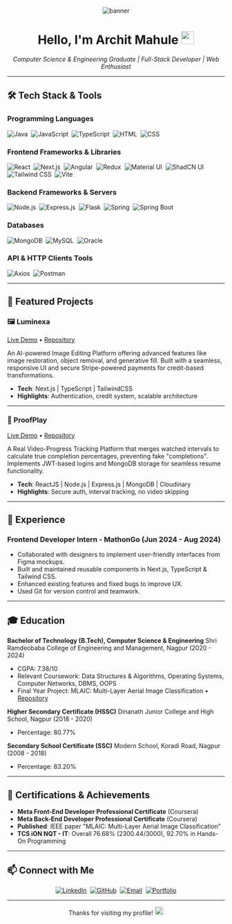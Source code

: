 <!--
  README for GitHub Profile
  Author: Archit Mahule
-->

<p align="center">
  <img src="https://github.com/user-attachments/assets/50dc37ad-e488-4fa3-8003-76e86bb9f65f" alt="banner" />


</p>

<h1 align="center">Hello, I'm Archit Mahule <img src="https://media.giphy.com/media/hvRJCLFzcasrR4ia7z/giphy.gif" width="30px"/></h1>
<p align="center">
  <em>Computer Science & Engineering Graduate | Full-Stack Developer | Web Enthusiast</em>
</p>

---

## 🛠️ Tech Stack & Tools

### Programming Languages
<p>
  <img alt="Java" src="https://img.shields.io/badge/Java-007396?style=for-the-badge&logo=java&logoColor=white"/>&nbsp;
  <img alt="JavaScript" src="https://img.shields.io/badge/JavaScript-F7DF1E?style=for-the-badge&logo=javascript&logoColor=black"/>&nbsp;
  <img alt="TypeScript" src="https://img.shields.io/badge/TypeScript-3178C6?style=for-the-badge&logo=typescript&logoColor=white"/>&nbsp;
  <img alt="HTML" src="https://img.shields.io/badge/HTML-E34F26?style=for-the-badge&logo=html5&logoColor=white"/>&nbsp;
  <img alt="CSS" src="https://img.shields.io/badge/CSS3-1572B6?style=for-the-badge&logo=css3&logoColor=white"/>
</p>

### Frontend Frameworks & Libraries
<p>
  <img alt="React" src="https://img.shields.io/badge/React-20232A?style=for-the-badge&logo=react&logoColor=61DAFB"/>&nbsp;
  <img alt="Next.js" src="https://img.shields.io/badge/Next.js-000000?style=for-the-badge&logo=next.js&logoColor=white"/>&nbsp;
  <img alt="Angular" src="https://img.shields.io/badge/Angular-DD0031?style=for-the-badge&logo=angular&logoColor=white"/>&nbsp;
  <img alt="Redux" src="https://img.shields.io/badge/Redux-593D88?style=for-the-badge&logo=redux&logoColor=white"/>&nbsp;
  <img alt="Material UI" src="https://img.shields.io/badge/Material%20UI-007FFF?style=for-the-badge&logo=mui&logoColor=white"/>&nbsp;
  <img alt="ShadCN UI" src="https://img.shields.io/badge/shadcn%2Fui-000000?style=for-the-badge&logo=shadcnui&logoColor=white"/>&nbsp;
  <img alt="Tailwind CSS" src="https://img.shields.io/badge/Tailwind_CSS-38B2AC?style=for-the-badge&logo=tailwind-css&logoColor=white"/>&nbsp;
  <img alt="Vite" src="https://img.shields.io/badge/Vite-B73BFE?style=for-the-badge&logo=vite&logoColor=FFD62E"/>
</p>

### Backend Frameworks & Servers
<p>
  <img alt="Node.js" src="https://img.shields.io/badge/Node.js-339933?style=for-the-badge&logo=node.js&logoColor=white"/>&nbsp;
  <img alt="Express.js" src="https://img.shields.io/badge/Express.js-000000?style=for-the-badge&logo=express&logoColor=white"/>&nbsp;
  <img alt="Flask" src="https://img.shields.io/badge/Flask-000000?style=for-the-badge&logo=flask&logoColor=white"/>&nbsp;
  <img alt="Spring" src="https://img.shields.io/badge/Spring-6DB33F?style=for-the-badge&logo=spring&logoColor=white"/>&nbsp;
  <img alt="Spring Boot" src="https://img.shields.io/badge/Spring_Boot-F2F4F9?style=for-the-badge&logo=spring-boot"/>
</p>

### Databases
<p>
  <img alt="MongoDB" src="https://img.shields.io/badge/MongoDB-47A248?style=for-the-badge&logo=mongodb&logoColor=white"/>&nbsp;
  <img alt="MySQL" src="https://img.shields.io/badge/MySQL-4479A1?style=for-the-badge&logo=mysql&logoColor=white"/>&nbsp;
  <img alt="Oracle" src="https://img.shields.io/badge/Oracle-F80000?style=for-the-badge&logo=oracle&logoColor=white"/>
</p>

### API & HTTP Clients Tools
<p>
  <img alt="Axios" src="https://img.shields.io/badge/axios-671ddf?style=for-the-badge&logo=axios&logoColor=white"/>&nbsp;
  <img alt="Postman" src="https://img.shields.io/badge/Postman-FF6C37?style=for-the-badge&logo=postman&logoColor=white"/>
</p>


---

## 🚀 Featured Projects

### 🖼️ Luminexa

<a href="https://luminexa.vercel.app/">Live Demo</a> • <a href="https://github.com/arcc-hitt/Luminexa">Repository</a>

An AI-powered Image Editing Platform offering advanced features like image restoration, object removal, and generative fill. Built with a seamless, responsive UI and secure Stripe-powered payments for credit-based transformations.

* **Tech**: Next.js | TypeScript | TailwindCSS
* **Highlights**: Authentication, credit system, scalable architecture

---

### 🎥 ProofPlay

<a href="https://proofplay.vercel.app/">Live Demo</a> • <a href="https://github.com/arcc-hitt/ProofPlay">Repository</a>

A Real Video-Progress Tracking Platform that merges watched intervals to calculate true completion percentages, preventing fake "completions". Implements JWT-based logins and MongoDB storage for seamless resume functionality.

* **Tech**: ReactJS | Node.js | Express.js | MongoDB | Cloudinary
* **Highlights**: Secure auth, interval tracking, no video skipping

---

## 💼 Experience

### Frontend Developer Intern - MathonGo (Jun 2024 - Aug 2024)

* Collaborated with designers to implement user-friendly interfaces from Figma mockups.
* Built and maintained reusable components in Next.js, TypeScript & Tailwind CSS.
* Enhanced existing features and fixed bugs to improve UX.
* Used Git for version control and teamwork.

---

## 🎓 Education

**Bachelor of Technology (B.Tech), Computer Science & Engineering**
Shri Ramdeobaba College of Engineering and Management, Nagpur (2020 - 2024)

* CGPA: 7.38/10
* Relevant Coursework: Data Structures & Algorithms, Operating Systems, Computer Networks, DBMS, OOPS
* Final Year Project: MLAIC: Multi-Layer Aerial Image Classification • <a href="https://github.com/arcc-hitt/Aerial-Image-Classification">Repository</a>

**Higher Secondary Certificate (HSSC)**
Dinanath Junior College and High School, Nagpur (2018 - 2020)

* Percentage: 80.77%

**Secondary School Certificate (SSC)**
Modern School, Koradi Road, Nagpur (2008 - 2018)

* Percentage: 83.20%

---

## 🏅 Certifications & Achievements

* **Meta Front-End Developer Professional Certificate** (Coursera)
* **Meta Back-End Developer Professional Certificate** (Coursera)
* **Published**: IEEE paper "MLAIC: Multi-Layer Aerial Image Classification"
* **TCS iON NQT - IT**: Overall 76.68% (2300.44/3000), 92.70% in Hands-On Programming

---

## 📫 Connect with Me

<p align="center">
  <a href="https://linkedin.com/in/archit-mahule-10893124a/"><img alt="LinkedIn" src="https://img.shields.io/badge/LinkedIn-2867B2?style=for-the-badge&logo=linkedin&logoColor=white"/></a>&nbsp;
  <a href="https://github.com/arcc-hitt"><img alt="GitHub" src="https://img.shields.io/badge/GitHub-181717?style=for-the-badge&logo=github&logoColor=white"/></a>&nbsp;
  <a href="mailto:mahulearchit@gmail.com"><img alt="Email" src="https://img.shields.io/badge/Gmail-D14836?style=for-the-badge&logo=gmail&logoColor=white"/></a>&nbsp;
  <a href="https://archit-3d-portfolio-website.netlify.app/"><img alt="Portfolio" src="https://img.shields.io/badge/Portfolio-0A66C2?style=for-the-badge&logo=netlify&logoColor=white"/></a>
</p>

---

<p align="center">Thanks for visiting my profile! <img src="https://media.giphy.com/media/26ufnwz3wDUli7GU0/giphy.gif" width="20px"/></p>
